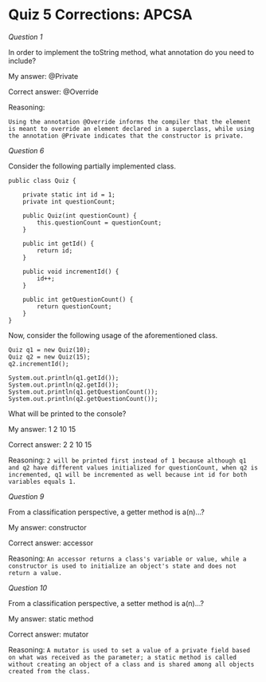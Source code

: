# Quiz 5 Corrections: APCSA

*Question 1*

In order to implement the toString method, what annotation do you need to include?

My answer: @Private

Correct answer: @Override


Reasoning:  

`
Using the annotation @Override informs the compiler that the element is meant to override an element declared in a superclass, while using the annotation @Private indicates that the constructor is private.
`


*Question 6*

Consider the following partially implemented class.

```
public class Quiz {

    private static int id = 1;
    private int questionCount;

    public Quiz(int questionCount) {
        this.questionCount = questionCount;
    }

    public int getId() {
        return id;
    }

    public void incrementId() {
        id++;
    }

    public int getQuestionCount() {
        return questionCount;
    }
}
```

Now, consider the following usage of the aforementioned class.

```
Quiz q1 = new Quiz(10);
Quiz q2 = new Quiz(15);
q2.incrementId();

System.out.println(q1.getId());
System.out.println(q2.getId());
System.out.println(q1.getQuestionCount());
System.out.println(q2.getQuestionCount());
```

What will be printed to the console?

My answer: 1 2 10 15

Correct answer: 2 2 10 15

Reasoning: 
`
2 will be printed first instead of 1 because although q1 and q2 have different values initialized for questionCount, when q2 is incremented, q1 will be incremented as well because int id for both variables equals 1.
`


*Question 9*

From a classification perspective, a getter method is a(n)...?

My answer: constructor

Correct answer: accessor

Reasoning:
`
An accessor returns a class's variable or value, while a constructor is used to initialize an object's state and does not return a value.
`


*Question 10*

From a classification perspective, a setter method is a(n)...?

My answer: static method

Correct answer: mutator

Reasoning: 
`
A mutator is used to set a value of a private field based on what was received as the parameter; a static method is called without creating an object of a class and is shared among all objects created from the class.
`
